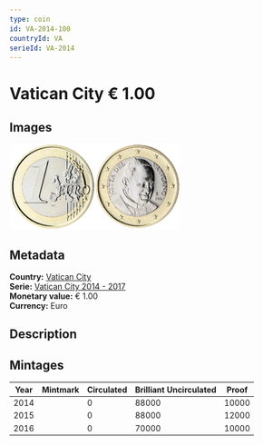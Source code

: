 ```yaml
---
type: coin
id: VA-2014-100
countryId: VA
serieId: VA-2014
---
```


# Vatican City € 1.00

## Images

<img src="../../../Images/common-2007-100.webp" height="150" alt="Front image"><img src="Images/vatican city-2014-100.webp" height="150" alt="Back image">

## Metadata

**Country:** [Vatican City](../index.md)\
**Serie:** [Vatican City 2014 - 2017](index.md)\
**Monetary value:** € 1.00\
**Currency:** Euro

## Description

## Mintages

| Year | Mintmark | Circulated | Brilliant Uncirculated | Proof |
| ---- | -------- | ---------- | ---------------------- | ----- |
| 2014 |          | 0          | 88000                  | 10000 |
| 2015 |          | 0          | 88000                  | 12000 |
| 2016 |          | 0          | 70000                  | 10000 |
